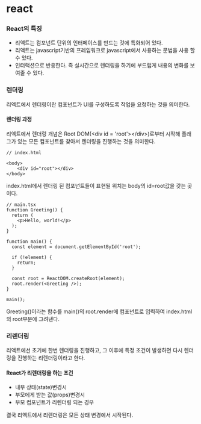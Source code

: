 # react

### React의 특징

* 리액트는 컴포넌트 단위의 인터페이스를 만드는 것에 특화되어 있다.
* 리액트는 javascript기반의 프레임워크로 javascript에서 사용하는 문법을 사용 할 수 있다.
* 인터랙션으로 반응한다. 즉 실시간으로 렌더링을 하기에 부드럽게 내용의 변화를 보여줄 수 있다.



### 렌더링

리엑트에서 렌더링이란 컴포넌트가 UI를 구성하도록 작업을 요청하는 것을 의미한다.



#### 렌더링 과정

리엑트에서 렌더링 개념은 Root DOM(\<div id = 'root'>\</div>)로부터 시작해 플래그가 있는 모든 컴포넌트를 찾아서 렌더링을 진행하는 것을 의미한다.

```
// index.html

<body>
    <div id="root"></div>
</body>
```

index.html에서 렌더링 된 컴포넌트들이 표현될 위치는 body의 id=root값을 갖는 곳이다.



```
// main.tsx
function Greeting() {
  return (
    <p>Hello, world!</p>
  );
}

function main() {
  const element = document.getElementById('root');

  if (!element) {
    return;
  }

  const root = ReactDOM.createRoot(element);
  root.render(<Greeting />);
}

main();
```

Greeting()이라는 함수를 main()의 root.render에 컴포넌트로 입력하여 index.html의 root부분에 그려낸다.



### 리렌더링

리액트에선 초기에 한번 렌더링을 진행하고, 그 이후에 특정 조건이 발생하면 다시 렌더링을 진행하는 리렌더링이라고 한다.

#### React가 리렌더링을 하는 조건

* 내부 상태(state)변경시
* 부모에게 받는 값(props)변경시
* 부모 컴포넌트가 리렌더링 되는 경우

결국 리엑트에서 리렌더링은 모든 상태 변경에서 시작된다.

